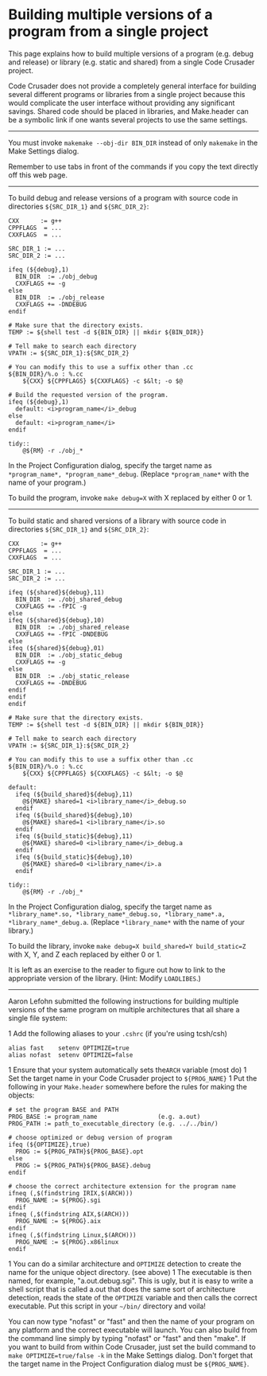 Building multiple versions of a program from a single project
=============================================================

This page explains how to build multiple versions of a program (e.g. debug and release) or library (e.g. static and shared) from a single Code Crusader project.

Code Crusader does not provide a completely general interface for building several different programs or libraries from a single project because this would complicate the user interface without providing any significant savings.  Shared code should be placed in libraries, and Make.header can be a symbolic link if one wants several projects to use the same settings.

-----

You must invoke `makemake --obj-dir BIN_DIR` instead of only `makemake` in the Make Settings dialog.

Remember to use tabs in front of the commands if you copy the text directly off this web page.

-----

To build debug and release versions of a program with source code in directories `${SRC_DIR_1}` and `${SRC_DIR_2}`:

    CXX      := g++
    CPPFLAGS  = ...
    CXXFLAGS  = ...

    SRC_DIR_1 := ...
    SRC_DIR_2 := ...

    ifeq (${debug},1)
      BIN_DIR  := ./obj_debug
      CXXFLAGS += -g
    else
      BIN_DIR  := ./obj_release
      CXXFLAGS += -DNDEBUG
    endif

    # Make sure that the directory exists.
    TEMP := ${shell test -d ${BIN_DIR} || mkdir ${BIN_DIR}}

    # Tell make to search each directory
    VPATH := ${SRC_DIR_1}:${SRC_DIR_2}

    # You can modify this to use a suffix other than .cc
    ${BIN_DIR}/%.o : %.cc
        ${CXX} ${CPPFLAGS} ${CXXFLAGS} -c $&lt; -o $@

    # Build the requested version of the program.
    ifeq (${debug},1)
      default: <i>program_name</i>_debug
    else
      default: <i>program_name</i>
    endif

    tidy::
        @${RM} -r ./obj_*

In the Project Configuration dialog, specify the target name as `*program_name*, *program_name*_debug`.  (Replace `*program_name*` with the name of your program.)

To build the program, invoke `make debug=X` with X replaced by either 0 or 1.

-----

To build static and shared versions of a library with source code in directories `${SRC_DIR_1}` and `${SRC_DIR_2}`:

    CXX      := g++
    CPPFLAGS  = ...
    CXXFLAGS  = ...

    SRC_DIR_1 := ...
    SRC_DIR_2 := ...

    ifeq (${shared}${debug},11)
      BIN_DIR  := ./obj_shared_debug
      CXXFLAGS += -fPIC -g
    else
    ifeq (${shared}${debug},10)
      BIN_DIR  := ./obj_shared_release
      CXXFLAGS += -fPIC -DNDEBUG
    else
    ifeq (${shared}${debug},01)
      BIN_DIR  := ./obj_static_debug
      CXXFLAGS += -g
    else
      BIN_DIR  := ./obj_static_release
      CXXFLAGS += -DNDEBUG
    endif
    endif
    endif

    # Make sure that the directory exists.
    TEMP := ${shell test -d ${BIN_DIR} || mkdir ${BIN_DIR}}

    # Tell make to search each directory
    VPATH := ${SRC_DIR_1}:${SRC_DIR_2}

    # You can modify this to use a suffix other than .cc
    ${BIN_DIR}/%.o : %.cc
        ${CXX} ${CPPFLAGS} ${CXXFLAGS} -c $&lt; -o $@

    default:
      ifeq (${build_shared}${debug},11)
        @${MAKE} shared=1 <i>library_name</i>_debug.so
      endif
      ifeq (${build_shared}${debug},10)
        @${MAKE} shared=1 <i>library_name</i>.so
      endif
      ifeq (${build_static}${debug},11)
        @${MAKE} shared=0 <i>library_name</i>_debug.a
      endif
      ifeq (${build_static}${debug},10)
        @${MAKE} shared=0 <i>library_name</i>.a
      endif

    tidy::
        @${RM} -r ./obj_*

In the Project Configuration dialog, specify the target name as `*library_name*.so, *library_name*_debug.so, *library_name*.a, *library_name*_debug.a`.  (Replace `*library_name*` with the name of your library.)

To build the library, invoke `make debug=X build_shared=Y build_static=Z` with X, Y, and Z each replaced by either 0 or 1.

It is left as an exercise to the reader to figure out how to link to the appropriate version of the library.  (Hint:  Modify `LOADLIBES`.)

-----

Aaron Lefohn submitted the following instructions for building multiple versions of the same program on multiple architectures that all share a single file system:

1 Add the following aliases to your `.cshrc` (if you're using tcsh/csh)

    alias fast    setenv OPTIMIZE=true
    alias nofast  setenv OPTIMIZE=false

1 Ensure that your system automatically sets the`ARCH` variable (most do)
1 Set the target name in your Code Crusader project to `${PROG_NAME}`
1 Put the following in your `Make.header` somewhere before the rules for making the objects:

    # set the program BASE and PATH
    PROG_BASE := program_name                 (e.g. a.out)
    PROG_PATH := path_to_executable_directory (e.g. ../../bin/)

    # choose optimized or debug version of program
    ifeq (${OPTIMIZE},true)
      PROG := ${PROG_PATH}${PROG_BASE}.opt
    else
      PROG := ${PROG_PATH}${PROG_BASE}.debug
    endif

    # choose the correct architecture extension for the program name
    ifneq (,$(findstring IRIX,$(ARCH)))
      PROG_NAME := ${PROG}.sgi
    endif
    ifneq (,$(findstring AIX,$(ARCH)))
      PROG_NAME := ${PROG}.aix
    endif
    ifneq (,$(findstring Linux,$(ARCH)))
      PROG_NAME := ${PROG}.x86linux
    endif

1 You can do a similar architecture and `OPTIMIZE` detection to create the name for the unique object directory. (see above)
1 The executable is then named, for example, "a.out.debug.sgi".  This is ugly, but it is easy to write a shell script that is called a.out that does the same sort of architecture detection, reads the state of the `OPTIMIZE` variable and then calls the correct executable.  Put this script in your `~/bin/` directory and voila!

You can now type "nofast" or "fast" and then the name of your program on any platform and the correct executable will launch.  You can also build from the command line simply by typing "nofast" or "fast" and then "make".  If you want to build from within Code Crusader, just set the build command to `make OPTIMIZE=true/false -k` in the Make Settings dialog.  Don't forget that the target name in the Project Configuration dialog must be `${PROG_NAME}`.
